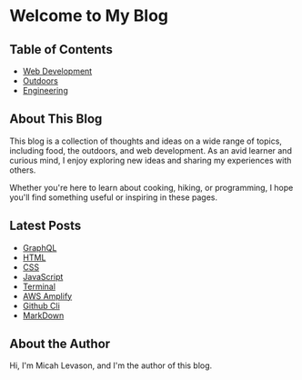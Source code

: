 # Welcome to My Blog

## Table of Contents

- [Web Development](./webdev/index.md)
- [Outdoors](./outdoors/index.md)
- [Engineering](./engineering/index.md)

## About This Blog

This blog is a collection of thoughts and ideas on a wide range of topics, including food, the outdoors, and web development. As an avid learner and curious mind, I enjoy exploring new ideas and sharing my experiences with others.

Whether you're here to learn about cooking, hiking, or programming, I hope you'll find something useful or inspiring in these pages.

## Latest Posts

- [GraphQL](./webdev/graphql.md)
- [HTML](./webdev/html.md)
- [CSS](./webdev/css.md)
- [JavaScript](./webdev/javascript.md)
- [Terminal](./webdev/linuxterminal.md)
- [AWS Amplify](./webdev/amplify.md)
- [Github Cli](./webdev/github.md)
- [MarkDown](./webdev/markdown.md)

## About the Author

Hi, I'm Micah Levason, and I'm the author of this blog.
